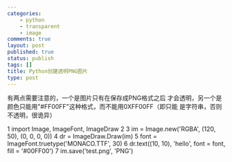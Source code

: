```yaml
--- 
categories: 
    - python
    - transparent
    - image
comments: true
layout: post
published: true
status: publish
tags: []
title: Python创建透明PNG图片
type: post
---
```

有两点需要注意的，一个是图片只有在保存成PNG格式之后 才会透明，另一个是颜色只能用"#FF00FF"这种格式，而不能用0XFF00FF（即只能 是字符串，否则不透明，很诡异）

1 import Image, ImageFont, ImageDraw
2
3 im = Image.new('RGBA', (120, 50), (0, 0, 0, 0))
4 dr = ImageDraw.Draw(im)
5 font = ImageFont.truetype('MONACO.TTF', 30)
6 dr.text((10, 10), 'hello', font = font, fill = '#00FF00')
7 im.save('test.png', 'PNG')

